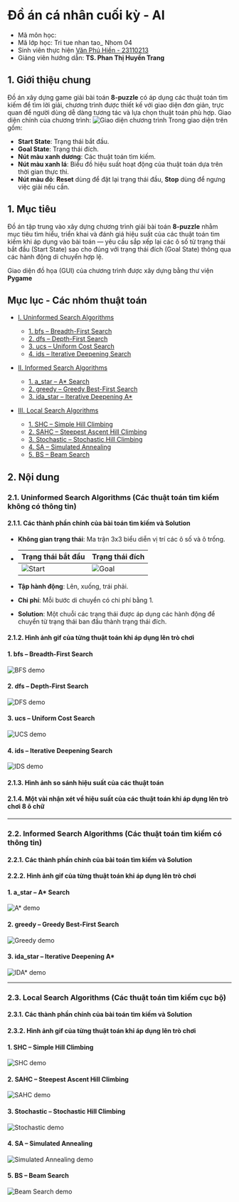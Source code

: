 # Đồ án cá nhân cuối kỳ - AI
- Mã môn học:
- Mã lớp học: Tri tue nhan tao_ Nhom 04
- Sinh viên thực hiện [Văn Phú Hiền - 23110213](#) 
- Giảng viên hướng dẫn: **TS. Phan Thị Huyền Trang**

## 1. Giới thiệu chung
Đồ án xây dựng game giải bài toán **8-puzzle** có áp dụng các thuật toán tìm kiếm để tìm lời giải, chương trình được thiết kế với giao diện đơn giản, trực quan để người dùng dễ dàng tương tác và lựa chọn thuật toán phù hợp.
Giao diện chính của chương trình:
![Giao diện chương trình](assets/giaodien.png)
Trong giao diện trên gồm:
- **Start State**: Trạng thái bắt đầu.
- **Goal State**: Trạng thái đích.
- **Nút màu xanh dương**: Các thuật toán tìm kiếm.
- **Nút màu xanh lá**: Biểu đồ hiệu suất hoạt động của thuật toán dựa trên thời gian thực thi.
- **Nút màu đỏ**: **Reset** dùng để đặt lại trạng thái đầu, **Stop** dùng để ngưng việc giải nếu cần.

## 1. Mục tiêu

Đồ án tập trung vào xây dựng chương trình giải bài toán **8-puzzle** nhằm mục tiêu tìm hiểu, triển khai và đánh giá hiệu suất của các thuật toán tìm kiếm khi áp dụng vào bài toán — yêu cầu sắp xếp lại các ô số từ trạng thái bắt đầu (Start State) sao cho đúng với trạng thái đích (Goal State) thông qua các hành động di chuyển hợp lệ.

Giao diện đồ họa (GUI) của chương trình được xây dựng bằng thư viện **Pygame**

## Mục lục - Các nhóm thuật toán

- [I. Uninformed Search Algorithms](#i-uninformed-search-algorithms)  
  - [1. bfs – Breadth-First Search](#1-bfs--breadth-first-search)  
  - [2. dfs – Depth-First Search](#2-dfs--depth-first-search)  
  - [3. ucs – Uniform Cost Search](#3-ucs--uniform-cost-search)  
  - [4. ids – Iterative Deepening Search](#4-ids--iterative-deepening-search)  

- [II. Informed Search Algorithms](#ii-informed-search-algorithms)  
  - [1. a_star – A* Search](#1-a_star--a-search)  
  - [2. greedy – Greedy Best-First Search](#2-greedy--greedy-best-first-search)  
  - [3. ida_star – Iterative Deepening A*](#3-ida_star--iterative-deepening-a)  

- [III. Local Search Algorithms](#iii-local-search-algorithms)  
  - [1. SHC – Simple Hill Climbing](#1-SHC--simple-hill-climbing)  
  - [2. SAHC – Steepest Ascent Hill Climbing](#2-SAHC--steepest-ascent-hill-climbing)  
  - [3. Stochastic – Stochastic Hill Climbing](#3-Stochastic--stochastic-hill-climbing)  
  - [4. SA – Simulated Annealing](#4-SA--simulated-annealing)  
  - [5. BS – Beam Search](#5-BS--beam-search)

## 2. Nội dung

### 2.1. Uninformed Search Algorithms (Các thuật toán tìm kiếm không có thông tin)

#### 2.1.1. Các thành phần chính của bài toán tìm kiếm và Solution
- **Không gian trạng thái**: Ma trận 3x3 biểu diễn vị trí các ô số và ô trống.
  
- | Trạng thái bắt đầu | Trạng thái đích |
  |--------------------|---------------------|
  | ![Start](assets/start_state.png) | ![Goal](assets/goal_state.png) |
  
- **Tập hành động**: Lên, xuống, trái phải.
  
- **Chi phí**: Mỗi bước di chuyển có chi phí bằng 1.
  
- **Solution**: Một chuỗi các trạng thái được áp dụng các hành động để chuyển từ trạng thái ban đầu thành trạng thái đích.

#### 2.1.2. Hình ảnh gif của từng thuật toán khi áp dụng lên trò chơi
#### **1. bfs – Breadth-First Search**
![BFS demo](gifs/bfs.gif)
#### **2. dfs – Depth-First Search**
![DFS demo](gifs/dfs.gif)
#### **3. ucs – Uniform Cost Search**
![UCS demo](gifs/ucs.gif)
#### **4. ids – Iterative Deepening Search**
![IDS demo](gifs/ids.gif)

#### 2.1.3. Hình ảnh so sánh hiệu suất của các thuật toán

#### 2.1.4. Một vài nhận xét về hiệu suất của các thuật toán khi áp dụng lên trò chơi 8 ô chữ

---

### 2.2. Informed Search Algorithms (Các thuật toán tìm kiếm có thông tin)

#### 2.2.1. Các thành phần chính của bài toán tìm kiếm và Solution


#### 2.2.2. Hình ảnh gif của từng thuật toán khi áp dụng lên trò chơi
#### 1. a_star – A* Search
![A* demo](gifs/a_star.gif)
#### 2. **greedy – Greedy Best-First Search**
![Greedy demo](gifs/greedy.gif)
#### 3. **ida_star – Iterative Deepening A***
![IDA* demo](gifs/ida_star.gif)

---

### 2.3. Local Search Algorithms (Các thuật toán tìm kiếm cục bộ)

#### 2.3.1. Các thành phần chính của bài toán tìm kiếm và Solution


#### 2.3.2. Hình ảnh gif của từng thuật toán khi áp dụng lên trò chơi
#### **1. SHC – Simple Hill Climbing**
![SHC demo](gifs/SHC.gif)
#### **2. SAHC – Steepest Ascent Hill Climbing**
![SAHC demo](gifs/SAHC.gif)
#### **3. Stochastic – Stochastic Hill Climbing**
![Stochastic demo](gifs/Stochastic.gif)
#### **4. SA – Simulated Annealing**
![Simulated Annealing demo](gifs/SA.gif)
#### **5. BS – Beam Search**
![Beam Search demo](gifs/BS.gif)

